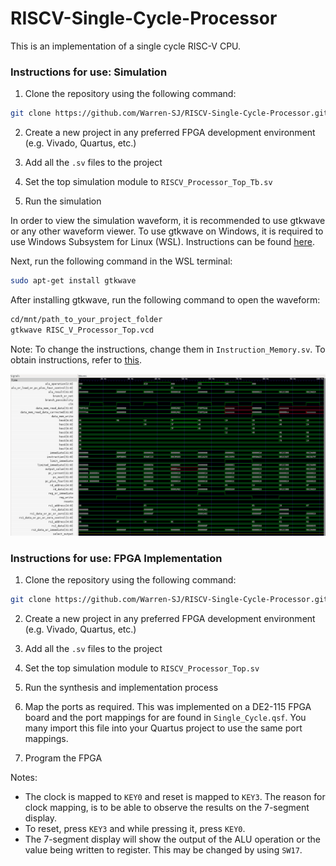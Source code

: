 # RISCV-Single-Cycle-Processor
This is an implementation of a single cycle RISC-V CPU.

### Instructions for use: Simulation

1. Clone the repository using the following command:
```bash
git clone https://github.com/Warren-SJ/RISCV-Single-Cycle-Processor.git
```

2. Create a new project in any preferred FPGA development environment (e.g. Vivado, Quartus, etc.)

3. Add all the `.sv` files to the project

4. Set the top simulation module to `RISCV_Processor_Top_Tb.sv`

5. Run the simulation

In order to view the simulation waveform, it is recommended to use gtkwave or any other waveform viewer. To use gtkwave on Windows, it is required to use Windows Subsystem for Linux (WSL). Instructions can be found [here](https://learn.microsoft.com/en-us/windows/wsl/install).

Next, run the following command in the WSL terminal:
```bash
sudo apt-get install gtkwave
```

After installing gtkwave, run the following command to open the waveform:
```bash
cd/mnt/path_to_your_project_folder
gtkwave RISC_V_Processor_Top.vcd
```

Note: To change the instructions, change them in `Instruction_Memory.sv`. To obtain instructions, refer to [this](https://luplab.gitlab.io/rvcodecjs/).

![Image of the simulation](Simulation.png)

### Instructions for use: FPGA Implementation

1. Clone the repository using the following command:
```bash
git clone https://github.com/Warren-SJ/RISCV-Single-Cycle-Processor.git
```

2. Create a new project in any preferred FPGA development environment (e.g. Vivado, Quartus, etc.)

3. Add all the `.sv` files to the project

4. Set the top simulation module to `RISCV_Processor_Top.sv`

5. Run the synthesis and implementation process

6. Map the ports as required. This was implemented on a DE2-115 FPGA board and the port mappings for are found in ```Single_Cycle.qsf```. You many import this file into your Quartus project to use the same port mappings.

7. Program the FPGA

Notes:
- The clock is mapped to `KEY0` and reset is mapped to `KEY3`. The reason for clock mapping, is to be able to observe the results on the 7-segment display.
- To reset, press `KEY3` and while pressing it, press `KEY0`.
- The 7-segment display will show the output of the ALU operation or the value being written to register. This may be changed by using `SW17`.
